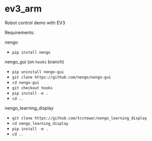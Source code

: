 # ev3_arm
Robot control demo with EV3

Requirements:

nengo 

 - `pip install nengo`

nengo_gui (on `hooks` branch)

 - `pip uninstall nengo-gui`
 - `git clone https://github.com/nengo/nengo-gui`
 - `cd nengo-gui`
 - `git checkout hooks`
 - `pip install -e .`
 - `cd ..`

nengo_learning_display

 - `git clone https://github.com/tcstewar/nengo_learning_display`
 - `cd nengo_learning_display`
 - `pip install -e .`
 - `cd ..`
